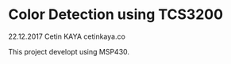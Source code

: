 # Color Detection using TCS3200
22.12.2017
Cetin KAYA
cetinkaya.co

This project developt using MSP430.
